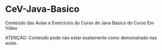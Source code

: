 # CeV-Java-Basico
Conteúdo das Aulas e Exercícios do Curso de Java Básico do Curso Em Vídeo

ATENÇÃO: Conteúdo pode não estar exatamente como demonstrado nas aulas.
